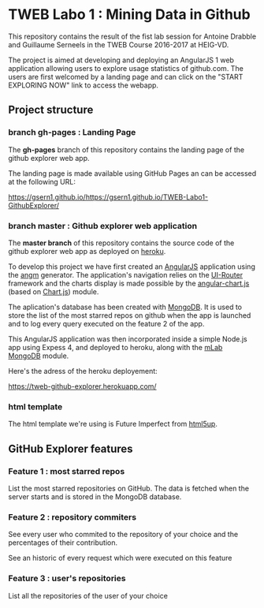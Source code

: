 # TWEB Labo 1 : Mining Data in Github

This repository contains the result of the fist lab session for Antoine Drabble and Guillaume Serneels in the TWEB Course 2016-2017 at HEIG-VD. 

The project is aimed at developing and deploying an AngularJS 1 web application allowing users to explore usage statistics of github.com. The users are first welcomed by a landing page and can click on the "START EXPLORING NOW" link to access the webapp.

## Project structure

### branch gh-pages : Landing Page

The **gh-pages** branch of this repository contains the landing page of the github explorer web app.

The landing page is made available using GitHub Pages an can be accessed at the following URL:

https://gsern1.github.io/https://gsern1.github.io/TWEB-Labo1-GithubExplorer/


### branch master : Github explorer web application

The **master branch** of this repository contains the source code of the github explorer web app as deployed on [heroku](www.heroku.com).

To develop this project we have first created an [AngularJS](https://angularjs.org) application using the [angm](https://github.com/newaeonweb/generator-angm) generator. The application's navigation relies on the [UI-Router](https://github.com/angular-ui/ui-router) framework and the charts display is made possible by the [angular-chart.js](https://jtblin.github.io/angular-chart.js/) (based on [Chart.js](http://www.chartjs.org/)) module. 

The aplication's database has been created with [MongoDB](https://mongodb.github.io/node-mongodb-native/). It is used to store the list of the most starred repos on github when the app is launched and to log every query executed on the feature 2 of the app.

This AngularJS application was then incorporated inside a simple Node.js app using Expess 4, and deployed to heroku, along with the [mLab MongoDB](https://elements.heroku.com/addons/mongolab) module.

Here's the adress of the heroku deployement:

https://tweb-github-explorer.herokuapp.com/


### html template

The html template we're using is Future Imperfect from [html5up](https://html5up.net/future-imperfect).


## GitHub Explorer features

### Feature 1 : most starred repos

List the most starred repositories on GitHub. The data is fetched when the server starts and is stored in the MongoDB database.

### Feature 2 : repository commiters

See every user who commited to the repository of your choice and the percentages of their contribution.

See an historic of every request which were executed on this feature

### Feature 3 : user's repositories

List all the repositories of the user of your choice
